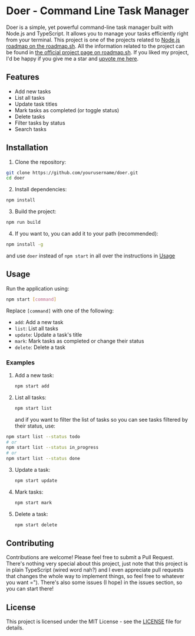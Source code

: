 # Doer - Command Line Task Manager

Doer is a simple, yet powerful command-line task manager built with Node.js and TypeScript. It allows you to manage your tasks efficiently right from your terminal. This project is one of the projects related to [Node.js roadmap on the roadmap.sh](https://roadmap.sh/nodejs). All the information related to the project can be found in [the official project page on roadmap.sh](https://roadmap.sh/projects/task-tracker). If you liked my project, I'd be happy if you give me a star and [upvote me here](https://roadmap.sh/projects/task-tracker/solutions?u=6572c5645145316d25d3c0ae).

## Features

- Add new tasks
- List all tasks
- Update task titles
- Mark tasks as completed (or toggle status)
- Delete tasks
- Filter tasks by status
- Search tasks

## Installation

1. Clone the repository:

```bash
git clone https://github.com/yourusername/doer.git
cd doer
```

2. Install dependencies:

```bash
npm install
```

3. Build the project:

```bash
npm run build
```

4. If you want to, you can add it to your path (recommended):

```bash
npm install -g
```

and use `doer` instead of `npm start` in all over the instructions in [Usage](#usage)

## Usage

Run the application using:

```bash
npm start [command]
```

Replace `[command]` with one of the following:

- `add`: Add a new task
- `list`: List all tasks
- `update`: Update a task's title
- `mark`: Mark tasks as completed or change their status
- `delete`: Delete a task
  
### Examples

1. Add a new task:

   ```bash
   npm start add
   ```

2. List all tasks:

   ```bash
   npm start list
   ```
   and if you want to filter the list of tasks so you can see tasks filtered by their status, use:
   
```bash
npm start list --status todo
# or
npm start list --status in_progress
# or
npm start list --status done
```

3. Update a task:

   ```bash
   npm start update
   ```

4. Mark tasks:

   ```bash
   npm start mark
   ```

5. Delete a task:

   ```bash
   npm start delete
   ```

## Contributing

Contributions are welcome! Please feel free to submit a Pull Request.
There's nothing very special about this project, just note that this project is in plain TypeScript (wired word nah?) and I even appreciate pull requests that changes the whole way to implement things, so feel free to whatever you want ="). There's also some issues (I hope) in the issues section, so you can start there!

## License

This project is licensed under the MIT License - see the [LICENSE](LICENSE) file for details.
